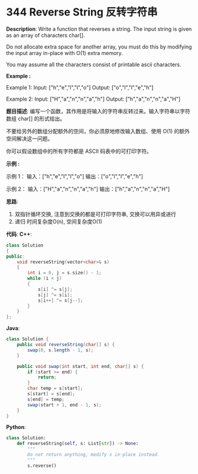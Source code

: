 # 344 Reverse String 反转字符串

__Description__:
Write a function that reverses a string. The input string is given as an array of characters char[].

Do not allocate extra space for another array, you must do this by modifying the input array in-place with O(1) extra memory.

You may assume all the characters consist of printable ascii characters.

**Example :**

Example 1:
Input: ["h","e","l","l","o"]
Output: ["o","l","l","e","h"]

Example 2:
Input: ["H","a","n","n","a","h"]
Output: ["h","a","n","n","a","H"]

__题目描述__:
编写一个函数，其作用是将输入的字符串反转过来。输入字符串以字符数组 char[] 的形式给出。

不要给另外的数组分配额外的空间，你必须原地修改输入数组、使用 O(1) 的额外空间解决这一问题。

你可以假设数组中的所有字符都是 ASCII 码表中的可打印字符。

**示例 :**

示例 1：
输入：["h","e","l","l","o"]
输出：["o","l","l","e","h"]

示例 2：
输入：["H","a","n","n","a","h"]
输出：["h","a","n","n","a","H"]

__思路__:

1. 双指针循环交换, 注意到交换的都是可打印字符串, 交换可以用异或进行
2. 递归
时间复杂度O(n), 空间复杂度O(1)

__代码__:
__C++__:

```C++
class Solution 
{
public:
    void reverseString(vector<char>& s) 
    {
        int i = 0, j = s.size() - 1;
        while (i < j) 
        {
            s[i] ^= s[j];
            s[j] ^= s[i];
            s[i++] ^= s[j--];
        }
    }
};
```

__Java__:

```Java
class Solution {
    public void reverseString(char[] s) {
        swap(0, s.length - 1, s);
    }

    public void swap(int start, int end, char[] s) {
        if (start >= end) {
            return;
        }
        char temp = s[start];
        s[start] = s[end];
        s[end] = temp;
        swap(start + 1, end - 1, s);
    }
}
```

__Python__:

```Python
class Solution:
    def reverseString(self, s: List[str]) -> None:
        """
        Do not return anything, modify s in-place instead.
        """
        s.reverse()
```
